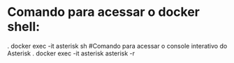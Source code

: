 # Comando para acessar o docker shell:
. docker exec -it asterisk sh
#Comando para acessar o console interativo do Asterisk
. docker exec -it asterisk asterisk -r
